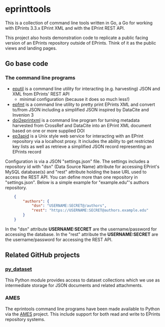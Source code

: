 
# eprinttools

This is a collection of command line tools written in Go,
a Go for working with EPrints 3.3.x EPrint XML and with 
the EPrint REST API.

This project also hosts demonstration code to replicate a public
facing version of an EPrints repository outside of EPrints. Think
of it as the public views and landing pages.

## Go base code

### The command line programs

- [eputil](docs/eputil.html) is a command line utility for interacting (e.g. harvesting) JSON and XML from EPrints' REST API
    - minimal configuration (because it does so much less!)
- [epfmt](docs/epfmt.html) is a command line utility to pretty print EPrints XML and convert to/from JSON including a simplified JSON inspired by DataCite and Invenion 3
- [doi2eprintxml](docs/doi2eprintxml.html) is a command line program for turning metadata harvested from CrossRef and DataCite into an EPrint XML document based on one or more supplied DOI
- [ep3apid](docs/ep3apid.html) is a Unix style web service for interacting with an EPrint repository via a localhost proxy. It includes the ability to get restricted key lists as well as retrieve a simplified JSON record representing an EPrints record

Configuration is via a JSON "settings.json" file. The settings includes
a repository id with "dsn" (Data Source Name) attribute for accessing
EPrint's MySQL database(s) and "rest" attribute holding the base URL used
to access the REST API. You can define more than one repository in
"settings.json". Below is a simple example for "example.edu"'s authors
repository.

```json
    {
        "authors": {
            "dsn": "USERNAME:SECRET@/authors",
            "rest": "https://USERNAME:SECRET@authors.example.edu"
        }
    }
```

In the "dsn" attribute __USERNAME:SECRET__ are the username/password for
accessing the database. In the "rest" attribute the __USERNAME:SECRET__
are the username/password for accessing the REST API.


Related GitHub projects
-----------------------

### [py_dataset](https://github.com/caltechlibrary/py_dataset)

This Python module provides access to dataset collections which we
use as intermediate storage for JSON documents and related attachments.

### AMES

The eprintools command line programs have been made available to Python
via the [AMES](https://github.com/caltechlibrary/ames) project. This
include support for both read and write to EPrints repository systems.

